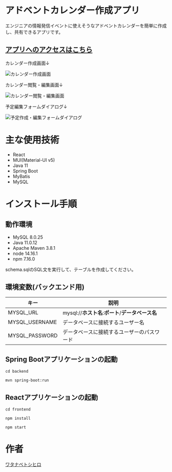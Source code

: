 # アドベントカレンダー作成アプリ

エンジニアの情報発信イベントに使えそうなアドベントカレンダーを簡単に作成し、共有できるアプリです。

## [アプリへのアクセスはこちら](https://adcale.herokuapp.com/)

カレンダー作成画面↓

![カレンダー作成画面](https://user-images.githubusercontent.com/79039863/136520609-a1b8a22e-939d-4936-b87f-b28ed6c10667.png)

カレンダー閲覧・編集画面↓

![カレンダー閲覧・編集画面](https://user-images.githubusercontent.com/79039863/136538311-06e23e8c-da13-46ba-8bbd-cd30efa5f482.png)

予定編集フォームダイアログ↓

![予定作成・編集フォームダイアログ](https://user-images.githubusercontent.com/79039863/136538328-8495394b-2de1-4513-9d5a-fd5d884db8b6.png)



# 主な使用技術

- React
- MUI(Material-UI v5)
- Java 11
- Spring Boot
- MyBatis
- MySQL

# インストール手順

## 動作環境

- MySQL 8.0.25
- Java 11.0.12
- Apache Maven 3.8.1
- node 14.16.1
- npm 7.16.0

schema.sqlのSQL文を実行して、テーブルを作成してください。

## 環境変数(バックエンド用)

キー|説明
---|---
MYSQL_URL|mysql://**ホスト名**:**ポート**/**データベース名**
MYSQL_USERNAME|データベースに接続するユーザー名
MYSQL_PASSWORD|データベースに接続するユーザーのパスワード

## Spring Bootアプリケーションの起動
```cd backend```

```mvn spring-boot:run```

## Reactアプリケーションの起動
```cd frontend```

```npm install```

```npm start```

# 作者

[ワタナベトシヒロ](https://github.com/ToshihiroWatanabe)
